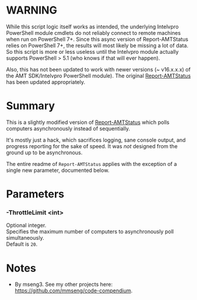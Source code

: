 # WARNING
While this script logic itself works as intended, the underlying Intelvpro PowerShell module cmdlets do not reliably connect to remote machines when run on PowerShell 7+. Since this async version of Report-AMTStatus relies on PowerShell 7+, the results will most likely be missing a lot of data. So this script is more or less useless until the Intelvpro module actually supports PowerShell > 5.1 (who knows if that will ever happen).

Also, this has not been updated to work with newer versions (~ v16.x.x.x) of the AMT SDK/Intelvpro PowerShell module). The original [Report-AMTStatus](https://github.com/engrit-illinois/Report-AMTStatus) has been updated appropriately.  

# Summary
This is a slightly modified version of [Report-AMTStatus](https://github.com/engrit-illinois/Report-AMTStatus) which polls computers asynchronously instead of sequentially.  

It's mostly just a hack, which sacrifices logging, sane console output, and progress reporting for the sake of speed. It was _not_ designed from the ground up to be asynchronous.  

The entire readme of `Report-AMTStatus` applies with the exception of a single new parameter, documented below.  

# Parameters

### -ThrottleLimit \<int\>
Optional integer.  
Specifies the maximum number of computers to asynchronously poll simultaneously.  
Default is `20`.

# Notes
- By mseng3. See my other projects here: https://github.com/mmseng/code-compendium.
